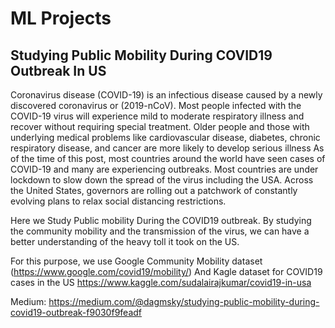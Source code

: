 # ML Projects
## Studying Public Mobility During COVID19 Outbreak In US
Coronavirus disease (COVID-19) is an infectious disease caused by a newly discovered coronavirus or (2019-nCoV).
Most people infected with the COVID-19 virus will experience mild to moderate respiratory illness and recover without requiring special treatment. Older people and those with underlying medical problems like cardiovascular disease, diabetes, chronic respiratory disease, and cancer are more likely to develop serious illness
As of the time of this post, most countries around the world have seen cases of COVID-19 and many are experiencing outbreaks. Most countries are under lockdown to slow down the spread of the virus including the USA. Across the United States, governors are rolling out a patchwork of constantly evolving plans to relax social distancing restrictions. 

Here we Study Public mobility During the COVID19 outbreak. By studying the community mobility and the transmission of the virus, we can have a better understanding of the heavy toll it took on the US.

For this purpose, we use Google Community Mobility dataset (https://www.google.com/covid19/mobility/)
And Kagle dataset for COVID19 cases in the US https://www.kaggle.com/sudalairajkumar/covid19-in-usa

Medium: https://medium.com/@dagmsky/studying-public-mobility-during-covid19-outbreak-f9030f9feadf
